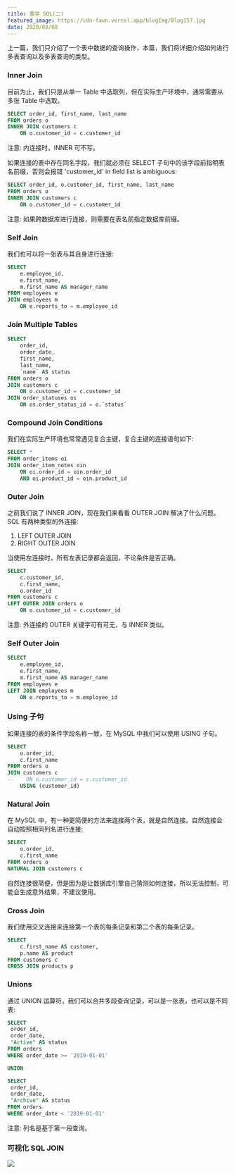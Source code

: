 ```yaml
---
title: 重学 SQL(二)
featured_image: https://cdn-fawn.vercel.app/blogImg/Blog157.jpg
date: 2020/08/08
---
```


上一篇，我们只介绍了一个表中数据的查询操作，本篇，我们将详细介绍如何进行多表查询以及多表查询的类型。

### Inner Join
目前为止，我们只是从单一 Table 中选取列，但在实际生产环境中，通常需要从多张 Table 中选取。
``` sql
SELECT order_id, first_name, last_name
FROM orders o
INNER JOIN customers c 
    ON o.customer_id = c.customer_id
```

注意: 内连接时，INNER 可不写。

如果连接的表中存在同名字段，我们就必须在 SELECT 子句中的该字段前指明表名前缀，否则会报错 'customer_id' in field list is ambiguous: 
``` sql
SELECT order_id, o.customer_id, first_name, last_name
FROM orders o
INNER JOIN customers c 
    ON o.customer_id = c.customer_id
```

注意: 如果跨数据库进行连接，则需要在表名前指定数据库前缀。

### Self Join
我们也可以将一张表与其自身进行连接: 
``` sql
SELECT 
	e.employee_id,
	e.first_name,
	m.first_name AS manager_name
FROM employees e
JOIN employees m
	ON e.reports_to = m.employee_id
```

### Join Multiple Tables
``` sql
SELECT  
    order_id, 
    order_date, 
    first_name, 
    last_name, 
    `name` AS status
FROM orders o
JOIN customers c
    ON o.customer_id = c.customer_id
JOIN order_statuses os
    ON os.order_status_id = o.`status`
```

### Compound Join Conditions
我们在实际生产环境也常常遇见复合主键，复合主键的连接语句如下: 
``` sql
SELECT * 
FROM order_items oi
JOIN order_item_notes oin
	ON oi.order_id = oin.order_id 
	AND oi.product_id = oin.product_id 
```

### Outer Join
之前我们说了 INNER JOIN，现在我们来看看 OUTER JOIN 解决了什么问题。
SQL 有两种类型的外连接: 
1. LEFT OUTER JOIN
2. RIGHT OUTER JOIN

当使用左连接时，所有左表记录都会返回，不论条件是否正确。
``` sql
SELECT 
	c.customer_id,
	c.first_name,
	o.order_id
FROM customers c
LEFT OUTER JOIN orders o
	ON o.customer_id = c.customer_id 
```

注意: 外连接的 OUTER 关键字可有可无，与 INNER 类似。

### Self Outer Join
``` sql
SELECT 
	e.employee_id,
	e.first_name,
	m.first_name AS manager_name
FROM employees e
LEFT JOIN employees m
	ON e.reports_to = m.employee_id
```

### Using 子句
如果连接的表的条件字段名称一致，在 MySQL 中我们可以使用 USING 子句。
``` sql
SELECT 
    o.order_id,
    c.first_name
FROM orders o
JOIN customers c
--    ON o.customer_id = c.customer_id
    USING (customer_id)
```

### Natural Join
在 MySQL 中，有一种更简便的方法来连接两个表，就是自然连接。自然连接会自动按照相同列名进行连接: 
``` sql
SELECT 
    o.order_id,
    c.first_name
FROM orders o
NATURAL JOIN customers c
```

自然连接很简便，但是因为是让数据库引擎自己猜测如何连接，所以无法控制，可能会生成意外结果，不建议使用。

### Cross Join
我们使用交叉连接来连接第一个表的每条记录和第二个表的每条记录。
``` sql
SELECT 
    c.first_name AS customer,
    p.name AS product  
FROM customers c
CROSS JOIN products p
```

### Unions
通过 UNION 运算符，我们可以合并多段查询记录，可以是一张表，也可以是不同表: 
``` sql
SELECT 
 order_id,
 order_date,
 "Active" AS status
FROM orders
WHERE order_date >= '2019-01-01'

UNION

SELECT 
 order_id,
 order_date,
 "Archive" AS status
FROM orders
WHERE order_date < '2019-01-01'
```

注意: 列名是基于第一段查询。

### 可视化 SQL JOIN
![](https://cdn-fawn.vercel.app/contentImg/sql/Visual_SQL_JOINS_orig.jpg)
